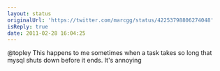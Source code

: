 ```yaml
---
layout: status
originalUrl: 'https://twitter.com/marcgg/status/42253798806274048'
isReply: true
date: 2011-02-28 16:04:25
---
```


@topley This happens to me sometimes when a task takes so long that mysql shuts down before it ends. It's annoying
